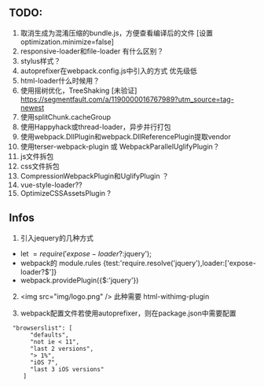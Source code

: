 
## TODO:

1. 取消生成为混淆压缩的bundle.js，方便查看编译后的文件 [设置optimization.minimize=false]
2. responsive-loader和file-loader 有什么区别？
3. stylus样式？
4. autoprefixer在webpack.config.js中引入的方式  优先级低
5. html-loader什么时候用？
6. 使用摇树优化，TreeShaking  [未验证]
   https://segmentfault.com/a/1190000016767989?utm_source=tag-newest
7. 使用splitChunk.cacheGroup
8. 使用Happyhack或thread-loader，异步并行打包
9. 使用webpack.DllPlugin和webpack.DllReferencePlugin提取vendor
10. 使用terser-webpack-plugin  或 WebpackParallelUglifyPlugin？
11. js文件拆包
12. css文件拆包
13. CompressionWebpackPlugin和UglifyPlugin ？
14. vue-style-loader??
15. OptimizeCSSAssetsPlugin ?

## Infos

1. 引入jequery的几种方式
- let $=require('expose-loader?$:jquery');
- webpack的 module.rules  {test:'require.resolve('jquery'),loader:['expose-loader?$']}
- webpack.providePlugin({$:'jquery'})

2. \<img src="img/logo.png" /> 此种需要 html-withimg-plugin

3. webpack配置文件若使用autoprefixer，则在package.json中需要配置
```
 "browserslist": [
      "defaults",
      "not ie < 11",
      "last 2 versions",
      "> 1%",
      "iOS 7",
      "last 3 iOS versions"
    ]
```
